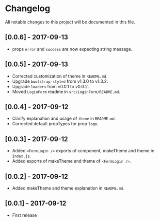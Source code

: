 # Changelog

All notable changes to this project will be documented in this file.

## [0.0.6] - 2017-09-13

- props `error` and `success` are now expecting string message.

## [0.0.5] - 2017-09-13

- Corrected customization of theme in `README.md`.
- Upgrade `bootstrap-styled` from v1.3.0 to v1.3.2. 
- Upgrade `loaders` from v0.0.1 to v0.0.2.
- Moved `LoginForm` readme in `src/LoginForm/README.md`.

## [0.0.4] - 2017-09-12

- Clarify explanation and usage of `theme` in `README.md`.
- Corrected default propTypes for prop `logo`.

## [0.0.3] - 2017-09-12

- Added `<FormLogin />` exports of component, makeTheme and theme in `index.js`.
- Added exports of makeTheme and theme of `<FormLogin />`.

## [0.0.2] - 2017-09-12

- Added makeTheme and theme explanation in `README.md`.

## [0.0.1] - 2017-09-12

- First release
